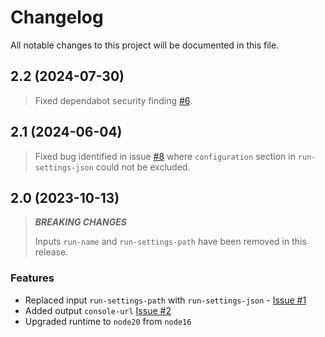 # Changelog

All notable changes to this project will be documented in this file.

## 2.2 (2024-07-30)

> Fixed dependabot security finding [#6](https://github.com/aws-actions/aws-devicefarm-mobile-device-testing/security/dependabot/6).


## 2.1 (2024-06-04)

> Fixed bug identified in issue [#8](#8) where `configuration` section in `run-settings-json` could not be excluded.

## 2.0 (2023-10-13)

> **_BREAKING CHANGES_**
>
> Inputs `run-name` and `run-settings-path` have been removed in this release.

### Features

* Replaced input `run-settings-path` with `run-settings-json` - [Issue #1](https://github.com/aws-actions/aws-devicefarm-mobile-device-testing/issues/1)
* Added output `console-url` [Issue #2](https://github.com/aws-actions/aws-devicefarm-mobile-device-testing/issues/2)
* Upgraded runtime to `node20` from `node16`
